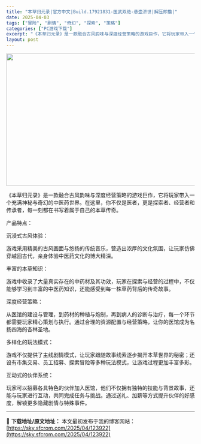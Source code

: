 ```yaml
---
title: "本草归元录|官方中文|Build.17921831-医武双绝-悬壶济世|解压即撸|"
date: 2025-04-03
tags: ["冒险", "剧情", "奇幻", "探索", "策略"]
categories: ["PC游戏下载"]
excerpt: "《本草归元录》是一款融合古风韵味与深度经营策略的游戏巨作，它将玩家带入一个充满神秘与奇幻的中医药世界。在这里，你不仅是医者，更是探索者、经营者和传承者，每一刻都在书写着属于自己的本草传奇。 产品特点： 沉浸式古风体验： 游戏采用精美的古风画面与悠扬的传统音乐，营造出浓厚的文化氛围，让玩家仿佛穿越回古&hellip;"
layout: post
---
```


<img class="aligncenter size-full wp-image-123874" src="https://sky.sfcrom.com/wp-content/uploads/2025/04/2025040305334176.webp" alt="" width="616" height="353" />

《本草归元录》是一款融合古风韵味与深度经营策略的游戏巨作，它将玩家带入一个充满神秘与奇幻的中医药世界。在这里，你不仅是医者，更是探索者、经营者和传承者，每一刻都在书写着属于自己的本草传奇。

产品特点：

沉浸式古风体验：

游戏采用精美的古风画面与悠扬的传统音乐，营造出浓厚的文化氛围，让玩家仿佛穿越回古代，亲身体验中医药文化的博大精深。

丰富的本草知识：

游戏中收录了大量真实存在的中药材及其功效，玩家在探索与经营的过程中，不仅能够学习到丰富的中医药知识，还能感受到每一株草药背后的传奇故事。

深度经营策略：

从医馆的建设与管理，到药材的种植与炮制，再到病人的诊断与治疗，每一个环节都需要玩家精心策划与执行。通过合理的资源配置与经营策略，让你的医馆成为名扬四海的杏林圣地。

多样化的玩法模式：

游戏不仅提供了主线剧情模式，让玩家跟随故事线索逐步揭开本草世界的秘密；还设有市集交易、员工招募、探索冒险等多种玩法模式，让游戏过程更加丰富多彩。

互动式的伙伴系统：

玩家可以招募各具特色的伙伴加入医馆，他们不仅拥有独特的技能与背景故事，还能与玩家进行互动，共同完成任务与挑战。通过送礼、加薪等方式提升伙伴的好感度，解锁更多隐藏剧情与特殊事件。

---
📖 **下载地址/原文地址：** 本文最初发布于我的博客网站：[https://sky.sfcrom.com/2025/04/123922](https://sky.sfcrom.com/2025/04/123922)
